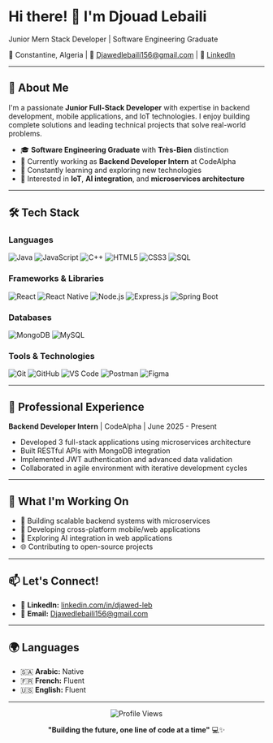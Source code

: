 # Hi there! 👋 I'm Djouad Lebaili

Junior Mern Stack Developer | Software Engineering Graduate 

📍 Constantine, Algeria | 📧 Djawedlebaili156@gmail.com | 💼 [LinkedIn](https://www.linkedin.com/in/djawed-leb)

---

## 🚀 About Me

I'm a passionate **Junior Full-Stack Developer** with expertise in backend development, mobile applications, and IoT technologies. I enjoy building complete solutions and leading technical projects that solve real-world problems.

- 🎓 **Software Engineering Graduate** with **Très-Bien** distinction
- 💼 Currently working as **Backend Developer Intern** at CodeAlpha
- 🌱 Constantly learning and exploring new technologies
- 🔭 Interested in **IoT**, **AI integration**, and **microservices architecture**

---

## 🛠️ Tech Stack

### Languages
![Java](https://img.shields.io/badge/Java-ED8B00?style=for-the-badge&logo=java&logoColor=white)
![JavaScript](https://img.shields.io/badge/JavaScript-F7DF1E?style=for-the-badge&logo=javascript&logoColor=black)
![C++](https://img.shields.io/badge/C++-00599C?style=for-the-badge&logo=c%2B%2B&logoColor=white)
![HTML5](https://img.shields.io/badge/HTML5-E34F26?style=for-the-badge&logo=html5&logoColor=white)
![CSS3](https://img.shields.io/badge/CSS3-1572B6?style=for-the-badge&logo=css3&logoColor=white)
![SQL](https://img.shields.io/badge/SQL-336791?style=for-the-badge&logo=postgresql&logoColor=white)

### Frameworks & Libraries
![React](https://img.shields.io/badge/React-20232A?style=for-the-badge&logo=react&logoColor=61DAFB)
![React Native](https://img.shields.io/badge/React_Native-20232A?style=for-the-badge&logo=react&logoColor=61DAFB)
![Node.js](https://img.shields.io/badge/Node.js-43853D?style=for-the-badge&logo=node.js&logoColor=white)
![Express.js](https://img.shields.io/badge/Express.js-404D59?style=for-the-badge)
![Spring Boot](https://img.shields.io/badge/Spring_Boot-6DB33F?style=for-the-badge&logo=spring-boot&logoColor=white)

### Databases
![MongoDB](https://img.shields.io/badge/MongoDB-4EA94B?style=for-the-badge&logo=mongodb&logoColor=white)
![MySQL](https://img.shields.io/badge/MySQL-005C84?style=for-the-badge&logo=mysql&logoColor=white)

### Tools & Technologies
![Git](https://img.shields.io/badge/Git-F05032?style=for-the-badge&logo=git&logoColor=white)
![GitHub](https://img.shields.io/badge/GitHub-100000?style=for-the-badge&logo=github&logoColor=white)
![VS Code](https://img.shields.io/badge/VS_Code-007ACC?style=for-the-badge&logo=visual-studio-code&logoColor=white)
![Postman](https://img.shields.io/badge/Postman-FF6C37?style=for-the-badge&logo=postman&logoColor=white)
![Figma](https://img.shields.io/badge/Figma-F24E1E?style=for-the-badge&logo=figma&logoColor=white)

---



## 💼 Professional Experience

**Backend Developer Intern** | CodeAlpha | June 2025 - Present
- Developed 3 full-stack applications using microservices architecture
- Built RESTful APIs with MongoDB integration
- Implemented JWT authentication and advanced data validation
- Collaborated in agile environment with iterative development cycles

---

## 🎯 What I'm Working On

- 🔧 Building scalable backend systems with microservices
- 📱 Developing cross-platform mobile/web applications
- 🤖 Exploring AI integration in web applications
- 🌐 Contributing to open-source projects

---

## 📫 Let's Connect!

- 💼 **LinkedIn:** [linkedin.com/in/djawed-leb](https://www.linkedin.com/in/djawed-leb)
- 📧 **Email:** Djawedlebaili156@gmail.com

---

## 🌍 Languages

- 🇸🇦 **Arabic:** Native
- 🇫🇷 **French:** Fluent
- 🇺🇸 **English:** Fluent

---

<div align="center">
  <img src="https://komarev.com/ghpvc/?username=djawedleb&color=blueviolet&style=flat-square&label=Profile+Views" alt="Profile Views" />
</div>

<div align="center">
  
  **"Building the future, one line of code at a time"** 💻✨
  
</div>
